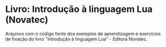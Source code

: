 # Livro: Introdução à linguagem Lua (Novatec)
Arquivos com o código fonte dos exemplos de aprendizagem e exercícios de fixação do livro "Introdução à linguagem Lua" - Editora Novatec.
